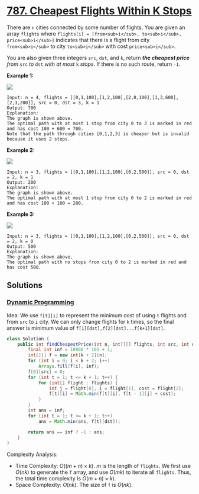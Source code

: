 # [787. Cheapest Flights Within K Stops](https://leetcode.com/problems/cheapest-flights-within-k-stops/)

There are `n` cities connected by some number of flights. You are given an array `flights` where `flights[i] = [from<sub>i</sub>, to<sub>i</sub>, price<sub>i</sub>]` indicates that there is a flight from city `from<sub>i</sub>` to city `to<sub>i</sub>` with cost `price<sub>i</sub>`.

You are also given three integers `src`, `dst`, and `k`, return _**the cheapest price** from_ `src` _to_ `dst` _with at most_ `k` _stops._ If there is no such route, return `-1`.

**Example 1:**

![](https://assets.leetcode.com/uploads/2022/03/18/cheapest-flights-within-k-stops-3drawio.png)

```
Input: n = 4, flights = [[0,1,100],[1,2,100],[2,0,100],[1,3,600],[2,3,200]], src = 0, dst = 3, k = 1
Output: 700
Explanation:
The graph is shown above.
The optimal path with at most 1 stop from city 0 to 3 is marked in red and has cost 100 + 600 = 700.
Note that the path through cities [0,1,2,3] is cheaper but is invalid because it uses 2 stops.
```

**Example 2:**

![](https://assets.leetcode.com/uploads/2022/03/18/cheapest-flights-within-k-stops-1drawio.png)

```
Input: n = 3, flights = [[0,1,100],[1,2,100],[0,2,500]], src = 0, dst = 2, k = 1
Output: 200
Explanation:
The graph is shown above.
The optimal path with at most 1 stop from city 0 to 2 is marked in red and has cost 100 + 100 = 200.
```

**Example 3:**

![](https://assets.leetcode.com/uploads/2022/03/18/cheapest-flights-within-k-stops-2drawio.png)

```
Input: n = 3, flights = [[0,1,100],[1,2,100],[0,2,500]], src = 0, dst = 2, k = 0
Output: 500
Explanation:
The graph is shown above.
The optimal path with no stops from city 0 to 2 is marked in red and has cost 500.
```

## Solutions
### [Dynamic Programming](CheapestFlightsWithinKStops.java)

Idea: We use `f[t][i]` to represent the minimum cost of using `t` flights and from `src` to `i` city. We can only change flights for `k` times, so the final answer is minimum value of `f[1][dst],f[2][dst]...f[k+1][dst]`.

```java
class Solution {
    public int findCheapestPrice(int n, int[][] flights, int src, int dst, int k) {
        final int inf = 10000 * 101 + 1;
        int[][] f = new int[k + 2][n];
        for (int i = 0; i < k + 2; i++)
            Arrays.fill(f[i], inf);
        f[0][src] = 0;
        for (int t = 1; t <= k + 1; t++) {
            for (int[] flight : flights) {
                int j = flight[0], i = flight[1], cost = flight[2];
                f[t][i] = Math.min(f[t][i], f[t - 1][j] + cost);
            }
        }
        int ans = inf;
        for (int t = 1; t <= k + 1; t++)
            ans = Math.min(ans, f[t][dst]);

        return ans == inf ? -1 : ans;
    }
}
```

Complexity Analysis:

- Time Complexity: $O((m+n)\times k)$. $m$ is the length of `flights`. We first use $O(nk)$ to generate the `f` array, and use $O(mk)$ to iterate all `flights`. Thus, the total time complexity is $O(m+n)\times k)$.
- Space Complexity: $O(nk)$. The size of `f` is $O(nk)$.
